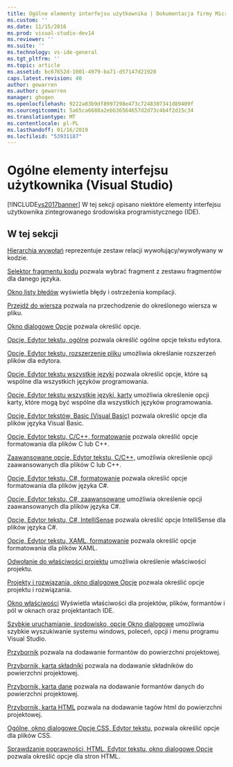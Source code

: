 ```yaml
---
title: Ogólne elementy interfejsu użytkownika | Dokumentacja firmy Microsoft
ms.custom: ''
ms.date: 11/15/2016
ms.prod: visual-studio-dev14
ms.reviewer: ''
ms.suite: ''
ms.technology: vs-ide-general
ms.tgt_pltfrm: ''
ms.topic: article
ms.assetid: bc67652d-1001-4979-ba71-d57147d21928
caps.latest.revision: 40
author: gewarren
ms.author: gewarren
manager: ghogen
ms.openlocfilehash: 9222a03b9df8997298e473c7248307341d89409f
ms.sourcegitcommit: 5a65ca6688a2ebb36564657d2d73c4b4f2d15c34
ms.translationtype: MT
ms.contentlocale: pl-PL
ms.lasthandoff: 01/16/2019
ms.locfileid: "53931187"
---
```

# <a name="general-user-interface-elements-visual-studio"></a>Ogólne elementy interfejsu użytkownika (Visual Studio)
[!INCLUDE[vs2017banner](../../includes/vs2017banner.md)]
W tej sekcji opisano niektóre elementy interfejsu użytkownika zintegrowanego środowiska programistycznego (IDE).

## <a name="in-this-section"></a>W tej sekcji
 [Hierarchia wywołań](../../ide/reference/call-hierarchy.md) reprezentuje zestaw relacji wywołujący/wywoływany w kodzie.

 [Selektor fragmentu kodu](../../ide/reference/code-snippet-picker.md) pozwala wybrać fragment z zestawu fragmentów dla danego języka.

 [Okno listy błędów](../../ide/reference/error-list-window.md) wyświetla błędy i ostrzeżenia kompilacji.

 [Przejdź do wiersza](../../ide/reference/go-to-line.md) pozwala na przechodzenie do określonego wiersza w pliku.

 [Okno dialogowe Opcje](../../ide/reference/options-dialog-box-visual-studio.md) pozwala określić opcje.

 [Opcje, Edytor tekstu, ogólne](../../ide/reference/options-text-editor-general.md) pozwala określić ogólne opcje tekstu edytora.

 [Opcje, Edytor tekstu, rozszerzenie pliku](../../ide/reference/options-text-editor-file-extension.md) umożliwia określanie rozszerzeń plików dla edytora.

 [Opcje, Edytor tekstu wszystkie języki](../../ide/reference/options-text-editor-all-languages.md) pozwala określić opcje, które są wspólne dla wszystkich języków programowania.

 [Opcje, Edytor tekstu wszystkie języki, karty](../../ide/reference/options-text-editor-all-languages-tabs.md) umożliwia określenie opcji karty, które mogą być wspólne dla wszystkich języków programowania.

 [Opcje, Edytor tekstów, Basic (Visual Basic)](../../ide/reference/options-text-editor-basic-visual-basic.md) pozwala określić opcje dla plików języka Visual Basic.

 [Opcje, Edytor tekstu, C/C++, formatowanie](../../ide/reference/options-text-editor-c-cpp-formatting.md) pozwala określić opcje formatowania dla plików C lub C++.

 [Zaawansowane opcje, Edytor tekstu, C/C++,](../../ide/reference/options-text-editor-c-cpp-advanced.md) umożliwia określenie opcji zaawansowanych dla plików C lub C++.

 [Opcje, Edytor tekstu, C#, formatowanie](../../ide/reference/options-text-editor-csharp-formatting.md) pozwala określić opcje formatowania dla plików języka C#.

 [Opcje, Edytor tekstu, C#, zaawansowane](../../ide/reference/options-text-editor-csharp-advanced.md) umożliwia określenie opcji zaawansowanych dla plików języka C#.

 [Opcje, Edytor tekstu, C#, IntelliSense](../../ide/reference/options-text-editor-csharp-intellisense.md) pozwala określić opcje IntelliSense dla plików języka C#.

 [Opcje, Edytor tekstu, XAML, formatowanie](../../ide/reference/options-text-editor-xaml-formatting.md) pozwala określić opcje formatowania dla plików XAML.

 [Odwołanie do właściwości projektu](../../ide/reference/project-properties-reference.md) umożliwia określenie właściwości projektu.

 [Projekty i rozwiązania, okno dialogowe Opcje](../../ide/reference/projects-and-solutions-options-dialog-box.md) pozwala określić opcje projektu i rozwiązania.

 [Okno właściwości](../../ide/reference/properties-window.md) Wyświetla właściwości dla projektów, plików, formantów i pól w oknach oraz projektantach IDE.

 [Szybkie uruchamianie, środowisko, opcje Okno dialogowe](../../ide/reference/quick-launch-environment-options-dialog-box.md) umożliwia szybkie wyszukiwanie systemu windows, poleceń, opcji i menu programu Visual Studio.

 [Przybornik](../../ide/reference/toolbox.md) pozwala na dodawanie formantów do powierzchni projektowej.

 [Przybornik, karta składniki](../../ide/reference/toolbox-components-tab.md) pozwala na dodawanie składników do powierzchni projektowej.

 [Przybornik, karta dane](../../ide/reference/toolbox-data-tab.md) pozwala na dodawanie formantów danych do powierzchni projektowej.

 [Przybornik, karta HTML](../../ide/reference/toolbox-html-tab.md) pozwala na dodawanie tagów html do powierzchni projektowej.

 [Ogólne, okno dialogowe Opcje CSS, Edytor tekstu,](http://msdn.microsoft.com/library/b33a7617-e69d-4a11-938e-2e218a34a10c) pozwala określić opcje dla plików CSS.

 [Sprawdzanie poprawności, HTML, Edytor tekstu, okno dialogowe Opcje](http://msdn.microsoft.com/library/9c24ecfe-263e-4bf1-88de-d01be3992863) pozwala określić opcje dla stron HTML.